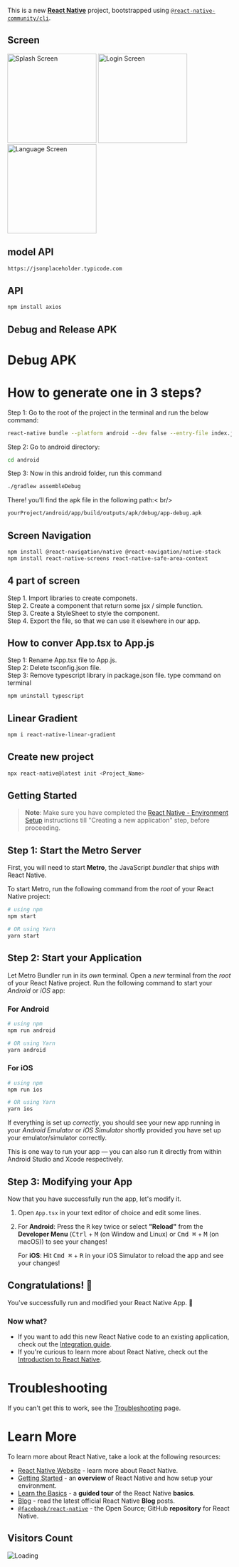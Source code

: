 This is a new [**React Native**](https://reactnative.dev) project, bootstrapped using [`@react-native-community/cli`](https://github.com/react-native-community/cli).

## Screen
<img src="https://github.com/lucky93agarwal/R2Rcare/assets/53622073/41050fd8-fe96-4bb4-9345-45555ba79076" width="200" title="Splash Screen"/>
<img src="https://github.com/lucky93agarwal/R2Rcare/assets/53622073/1e86af00-b17d-4e66-afe4-11c21933eb67" width="200"  title="Login Screen"/>

<img src="https://github.com/lucky93agarwal/R2Rcare/assets/53622073/abd12dc0-83c9-4a8e-9a17-9d12139efbbb" width="200" title="Language Screen"/>



## model API

```bash
https://jsonplaceholder.typicode.com
```
## API
```bash
npm install axios
```


## Debug and Release APK
# Debug APK
# How to generate one in 3 steps?
Step 1: Go to the root of the project in the terminal and run the below command:<br />
```bash
react-native bundle --platform android --dev false --entry-file index.js --bundle-output android/app/src/main/assets/index.android.bundle --assets-dest android/app/src/main/res
```
Step 2: Go to android directory:<br />
```bash
cd android
```
Step 3: Now in this android folder, run this command<br />
```bash
./gradlew assembleDebug
```

There! you’ll find the apk file in the following path:< br/>
```bash
yourProject/android/app/build/outputs/apk/debug/app-debug.apk
```

## Screen Navigation

```bash
npm install @react-navigation/native @react-navigation/native-stack
npm install react-native-screens react-native-safe-area-context
```

## 4 part of screen

Step 1. Import libraries to create componets.<br />
Step 2. Create a component that return some jsx / simple function.<br />
Step 3. Create a StyleSheet to style the component.<br />
Step 4. Export the file, so that we can use it elsewhere in our app.

## How to conver App.tsx to App.js

Step 1: Rename App.tsx file to App.js. <br />
Step 2: Delete tsconfig.json file. <br />
Step 3: Remove typescript library in package.json file.
type command on terminal
```bash
npm uninstall typescript
```

## Linear Gradient

```bash
npm i react-native-linear-gradient
```

## Create new project

```bash
npx react-native@latest init <Project_Name>
```

## Getting Started

>**Note**: Make sure you have completed the [React Native - Environment Setup](https://reactnative.dev/docs/environment-setup) instructions till "Creating a new application" step, before proceeding.

## Step 1: Start the Metro Server

First, you will need to start **Metro**, the JavaScript _bundler_ that ships _with_ React Native.

To start Metro, run the following command from the _root_ of your React Native project:

```bash
# using npm
npm start

# OR using Yarn
yarn start
```

## Step 2: Start your Application

Let Metro Bundler run in its _own_ terminal. Open a _new_ terminal from the _root_ of your React Native project. Run the following command to start your _Android_ or _iOS_ app:

### For Android

```bash
# using npm
npm run android

# OR using Yarn
yarn android
```

### For iOS

```bash
# using npm
npm run ios

# OR using Yarn
yarn ios
```

If everything is set up _correctly_, you should see your new app running in your _Android Emulator_ or _iOS Simulator_ shortly provided you have set up your emulator/simulator correctly.

This is one way to run your app — you can also run it directly from within Android Studio and Xcode respectively.

## Step 3: Modifying your App

Now that you have successfully run the app, let's modify it.

1. Open `App.tsx` in your text editor of choice and edit some lines.
2. For **Android**: Press the <kbd>R</kbd> key twice or select **"Reload"** from the **Developer Menu** (<kbd>Ctrl</kbd> + <kbd>M</kbd> (on Window and Linux) or <kbd>Cmd ⌘</kbd> + <kbd>M</kbd> (on macOS)) to see your changes!

   For **iOS**: Hit <kbd>Cmd ⌘</kbd> + <kbd>R</kbd> in your iOS Simulator to reload the app and see your changes!

## Congratulations! :tada:

You've successfully run and modified your React Native App. :partying_face:

### Now what?

- If you want to add this new React Native code to an existing application, check out the [Integration guide](https://reactnative.dev/docs/integration-with-existing-apps).
- If you're curious to learn more about React Native, check out the [Introduction to React Native](https://reactnative.dev/docs/getting-started).

# Troubleshooting

If you can't get this to work, see the [Troubleshooting](https://reactnative.dev/docs/troubleshooting) page.

# Learn More

To learn more about React Native, take a look at the following resources:

- [React Native Website](https://reactnative.dev) - learn more about React Native.
- [Getting Started](https://reactnative.dev/docs/environment-setup) - an **overview** of React Native and how setup your environment.
- [Learn the Basics](https://reactnative.dev/docs/getting-started) - a **guided tour** of the React Native **basics**.
- [Blog](https://reactnative.dev/blog) - read the latest official React Native **Blog** posts.
- [`@facebook/react-native`](https://github.com/facebook/react-native) - the Open Source; GitHub **repository** for React Native.

## Visitors Count

<img align="left" src = "https://profile-counter.glitch.me/R2Rcare/count.svg" alt ="Loading">
